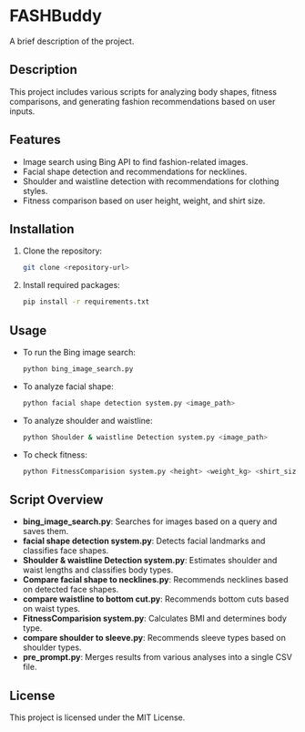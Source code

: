 # FASHBuddy
A brief description of the project.

## Description
This project includes various scripts for analyzing body shapes, fitness comparisons, and generating fashion recommendations based on user inputs.

## Features
- Image search using Bing API to find fashion-related images.
- Facial shape detection and recommendations for necklines.
- Shoulder and waistline detection with recommendations for clothing styles.
- Fitness comparison based on user height, weight, and shirt size.

## Installation
1. Clone the repository:
   ```bash
   git clone <repository-url>
   ```
2. Install required packages:
   ```bash
   pip install -r requirements.txt
   ```

## Usage
- To run the Bing image search:
  ```bash
  python bing_image_search.py
  ```
- To analyze facial shape:
  ```bash
  python facial shape detection system.py <image_path>
  ```
- To analyze shoulder and waistline:
  ```bash
  python Shoulder & waistline Detection system.py <image_path>
  ```
- To check fitness:
  ```bash
  python FitnessComparision system.py <height> <weight_kg> <shirt_size>
  ```

## Script Overview
- **bing_image_search.py**: Searches for images based on a query and saves them.
- **facial shape detection system.py**: Detects facial landmarks and classifies face shapes.
- **Shoulder & waistline Detection system.py**: Estimates shoulder and waist lengths and classifies body types.
- **Compare facial shape to necklines.py**: Recommends necklines based on detected face shapes.
- **compare waistline to bottom cut.py**: Recommends bottom cuts based on waist types.
- **FitnessComparision system.py**: Calculates BMI and determines body type.
- **compare shoulder to sleeve.py**: Recommends sleeve types based on shoulder types.
- **pre_prompt.py**: Merges results from various analyses into a single CSV file.

## License
This project is licensed under the MIT License.
